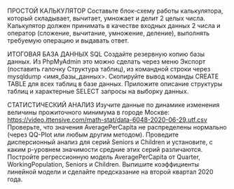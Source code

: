 ПРОСТОЙ КАЛЬКУЛЯТОР
Составьте блок-схему работы калькулятора, который складывает, вычитает, умножает и делит 2 целых числа.
Калькулятор должен принимать в качестве входных данных 2 числа и оператор (сложение, вычитание, умножение, деление), выполнять требуемую операцию и выдавать ответ.

ИТОГОВАЯ БАЗА ДАННЫХ SQL
Создайте резервную копию базы данных. Из PhpMyAdmin это можно сделать через меню Экспорт (поставить галочку Структура таблиц), из командной строки через mysqldump <имя_базы_данных>.
Скопируйте вывод команды CREATE TABLE для всех таблиц в базе данных.
Приложите описание структуры таблиц и характерные SELECT запросы на выборку данных.


СТАТИСТИЧЕСКИЙ АНАЛИЗ
Изучите данные по динамике изменения величины прожиточного минимума в городе Москве:
https://video.ittensive.com/math-stat/data-6048-2020-06-29.utf.csv
Проверьте, что значения AveragePerCapita не распределены нормально (через QQ-Plot или любым другим методом).
Проведите дисперсионный анализ для серий Seniors и Children и установите, с каким p-уровнем значимости средние этих серий различаются.
Постройте регрессионную модель AveragePerCapita от Quarter, WorkingPopulation, Seniors и Children. Выпишите коэффициенты линейной модели и сделайте предсказание на второй квартал 2020 года.
